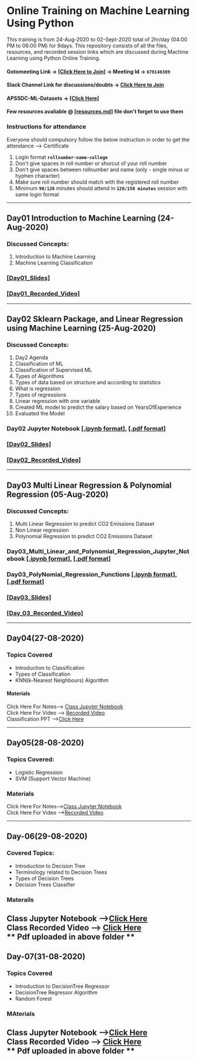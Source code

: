# Online Training on Machine Learning Using Python

This training is from 24-Aug-2020 to 02-Sept-2020 total of 2hr/day (04:00 PM to 06:00 PM)  for 9days. This repository consists of all the files, resources, and recorded session links which are discussed during Machine Learning using Python Online Training.

[//]: # (Check your details on gsheet same will be replicated on certificates by end of the day i.e. `25Aug2020` no further modifications are done if your details are missing update in last column  → [[GSheet]]https://docs.google.com/spreadsheets/d/1dfDtQHKMyEb9HIAtPauFXPWIG4wIYNk9SPPoujYJ00U/edit?usp=sharing)

#### Gotomeeting Link → [[Click Here to Join]](https://global.gotomeeting.com/join/678146309) → Meeting Id → `678146309`

#### Slack Channel Link for discussions/doubts → [Click Here to Join](https://join.slack.com/t/apssdc-community/shared_invite/zt-h4a5u6jk-s7CTfbuJCDz_aKMTveYZLA)

#### APSSDC-ML-Datasets → [[Click Here]](https://github.com/AP-State-Skill-Development-Corporation/Datasets)

#### Few resources avaliable @ [[resources.md]](resources.md) file don't forget to use them

### Instructions for attendance

Everyone should compulsory follow the below instruction in order to get the attendance --> Certificate

1. Login format **`rollnumber-name-college`**
2. Don't give spaces in roll number or shorcut of your roll number
3. Don't give spaces between rollnumber and name (only - single minus or hyphen character)
4. Make sure roll number should match with the registered roll number
5. Minimum **`90/120`** minutes should attend in **`120/150 minutes`** session with same login format

******************************
## Day01 Introduction to Machine Learning (24-Aug-2020)

### Discussed Concepts:

1. Introduction to Machine Learning
2. Machine Learning Classification

### [[Day01_Slides]](Day01_24Aug2020/Day01_Intro_to_Machine_Learning.pdf)
### [[Day01_Recorded_Video]](https://transcripts.gotomeeting.com/#/s/c27dedb4c3e485eb296b94e7a17a11ed8e7ba12f77f2a3bc650004d79ecb3f24)
**********************************************

## Day02 Sklearn Package, and Linear Regression using Machine Learning (25-Aug-2020)

### Discussed Concepts:

1. Day2 Agenda
2. Classification of ML
3. Classification of Supervised ML
4. Types of Algorithms
1. Types of data based on structure and according to statistics
1. What is regression
1. Types of regressions
1. Linear regression with one variable
1. Created ML model to predict the salary based on YearsOfExperience
1. Evaluated the Model

### Day02 Jupyter Notebook [[.ipynb format]](Day02_25Aug2020/Day02_25Aug2020_Linear_Regression.ipynb), [[.pdf format]](Day02_25Aug2020/Day02_25Aug2020_Linear_Regression.pdf)
### [[Day02_Slides]](Day02_25Aug2020/Linear_Regression.pdf)

### [[Day02_Recorded_Video]](https://transcripts.gotomeeting.com/#/s/249e208448c5482fba6f6d564be3ecb8629bcea156cb4bc9709ffa24a02a3236)
**********************************************

## Day03 Multi Linear Regression & Polynomial Regression (05-Aug-2020)
### Discussed Concepts:
1. Multi Linear Regression to predict CO2 Emissions Dataset
2. Non Linear regression
3. Polynomial Regression to predict CO2 Emissions Dataset

### Day03_Multi_Linear_and_Polynomial_Regression_Jupyter_Notebook [[.ipynb format]](Day03_26Aug2020/Multi_Linear_Regression_&_Polynomial_Regression.ipynb), [[.pdf format]](Day03_26Aug2020/Multi_Linear_Regression_&_Polynomial_Regression.pdf)
### Day03_PolyNomial_Regression_Functions [[.ipynb format]](Day03_26Aug2020/Non_Linear_Regression_Functions.ipynb), [[.pdf format]](Day03_26Aug2020/Non_Linear_Regression_Functions.pdf)

### [[Day03_Slides]](Day03_26Aug2020/Polynimial_Regression.pdf)
### [[Day_03_Recorded_Video]](https://transcripts.gotomeeting.com/#/s/385608977b44ca8ac4ec0f3bcedc20b18c9e556b1db0bb38e335b5c2331366a3)
-----------
## Day04(27-08-2020)

### Topics Covered
- Introduction to Classification
- Types of Classification
- KNN(k-Nearest Neighbours) Algorithm
#### Materials
Click Here For Notes--> [Class Jupyter Notebook](https://github.com/AP-State-Skill-Development-Corporation/Machine-Learning-Using-Python-EB3/blob/master/Day04-27Auguest2020/27-08-2020%20KNN%20Algorithm.ipynb)<br>
Click Here For Video --> [Recorded Video](https://transcripts.gotomeeting.com/#/s/3838fc10d46fc8803f8475da89e5e486c208b4674f8cb4200c82ee54bec9a398)<br>
Classification PPT -->[Click Here](https://github.com/AP-State-Skill-Development-Corporation/Machine-Learning-Using-Python-EB3/blob/master/Day04-27Auguest2020/Classification.pptx)<br>

--------------

## Day05(28-08-2020)

### Topics Covered:
- Logistic Regression
- SVM (Support Vector Machine)

### Materials
Click Here For Notes-->[Class Jupyter Notebook](https://github.com/AP-State-Skill-Development-Corporation/Machine-Learning-Using-Python-EB3/blob/master/Day05_28Aug2020/28-08-2020%20Day-5.ipynb)<br>
Click Here For Video -->[Recorded Video](https://transcripts.gotomeeting.com/#/s/84e34a25bbdfb4be551bb15820030222ac5aa5911102f1f88ddc2c7c534cd4ef)<br>

--------

## Day-06(29-08-2020)

### Covered Topics:
- Introduction to Decision Tree
- Terminology related to Decision Trees
- Types of Decision Trees
- Decision Trees Classifier

### Materails
Class Jupyter Notebook -->[Click Here](https://github.com/AP-State-Skill-Development-Corporation/Machine-Learning-Using-Python-EB3/blob/master/Day06_29Aug2020/29-08-2020%20Day6.ipynb)<br>
Class Recorded Video --> [Click Here](https://transcripts.gotomeeting.com/#/s/e91748a07ffccb9d9890ba8fb930ec6fa5921ad68f421ba8fe8244d77771591d)<br>
** Pdf uploaded in above folder **
---------

## Day-07(31-08-2020)

### Topics Covered
- Introduction to DecisionTree Regressor
- DecisionTree Regressor Algorithm
- Random Forest

### MAterials
Class Jupyter Notebook -->[Click Here](https://github.com/AP-State-Skill-Development-Corporation/Machine-Learning-Using-Python-EB3/blob/master/Day07_31-08-2020/31-08-2020%20Day-7.ipynb)<br>
Class Recorded Video --> [Click Here](https://transcripts.gotomeeting.com/#/s/5e9222de17ed1f48fb18fd7bee6e08dc826986d72a682e734f00bd64d76a69cf)<br>
** Pdf uploaded in above folder **
--------
